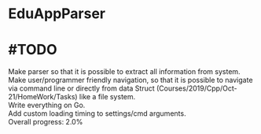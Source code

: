 # EduAppParser

# #TODO
Make parser so that it is possible to extract all information from system.
</br>
Make user/programmer friendly navigation, so that it is possible to navigate via command line or directly from data Struct (Courses/2019/Cpp/Oct-21/HomeWork/Tasks) like a file system.
</br>
Write everything on Go.
</br>
Add custom loading timing to settings/cmd arguments.
</br>
Overall progress: 2.0%
</br>